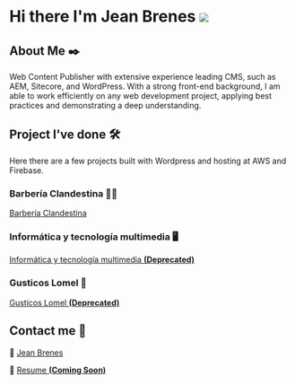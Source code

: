 # Hi there I'm Jean Brenes <img src="https://raw.githubusercontent.com/stevenrskelton/flag-icon/master/png/16/country-4x3/cr.png"/>

## About Me ✒️

Web Content Publisher with extensive experience leading CMS, such as AEM, Sitecore, and WordPress. With a strong front-end background, I am able to work efficiently on any web development project, applying best practices and demonstrating a deep understanding.

## Project I've done 🛠️
Here there are a few projects built with Wordpress and hosting at AWS and Firebase.

### Barbería Clandestina :haircut_man:
<a href="https://barberiaclandestina.com">Barbería Clandestina </a>

### Informática y tecnología multimedia :desktop_computer:
<a href="https://itmtest.site">Informática y tecnología multimedia <b>(Deprecated)</b></a>

### Gusticos Lomel :shallow_pan_of_food:
<a href="https://gusticoslomel.com">Gusticos Lomel <b>(Deprecated)</b></a>

## Contact me :iphone:

:large_blue_circle: <a href="https://www.linkedin.com/in/jean-carlos-brenes-zúñiga-1bb07b184">Jean Brenes</a>

:bookmark_tabs: <a href="https://jeanbrenes.com/cv">Resume <b>(Coming Soon)</b></a>
